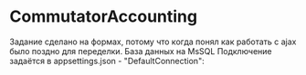 # CommutatorAccounting
Задание сделано на формах, потому что когда понял как работать с ajax было поздно для переделки.
База данных на MsSQL
Подключение задаётся в appsettings.json - "DefaultConnection":
